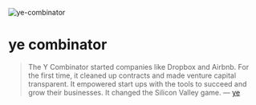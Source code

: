 ![ye-combinator](https://user-images.githubusercontent.com/1016365/93299207-8e783e00-f7a9-11ea-99f2-214104800be3.jpeg)


# ye combinator

> The Y Combinator started companies like Dropbox and Airbnb. For the first time, it cleaned up contracts and made venture capital transparent. It empowered start ups with the tools to succeed and grow their businesses. It changed the Silicon Valley game.
— [ye](https://twitter.com/kanyewest/status/1306020451286544384?s=20)
